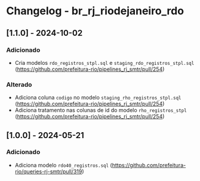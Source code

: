 # Changelog - br_rj_riodejaneiro_rdo

## [1.1.0] - 2024-10-02

### Adicionado

- Cria modelos `rdo_registros_stpl.sql` e `staging_rdo_registros_stpl.sql` (https://github.com/prefeitura-rio/pipelines_rj_smtr/pull/254)

### Alterado

- Adiciona coluna `codigo` no modelo `staging_rho_registros_stpl.sql` (https://github.com/prefeitura-rio/pipelines_rj_smtr/pull/254)
- Adiciona tratamento nas colunas de id do modelo `rho_registros_stpl` (https://github.com/prefeitura-rio/pipelines_rj_smtr/pull/254)

## [1.0.0] - 2024-05-21

### Adicionado

- Adiciona modelo `rdo40_registros.sql` (https://github.com/prefeitura-rio/queries-rj-smtr/pull/319)